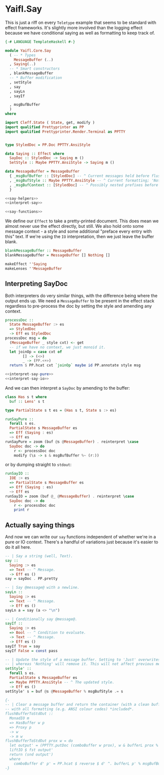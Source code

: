 # Yaifl.Say

This is just a riff on every `Teletype` example that seems to be standard with effect frameworks. It's slightly more involved than the logging effect because we have conditional saying as well as formatting to keep track of.

```haskell file=src/Yaifl/Core/Say.hs
{-# LANGUAGE TemplateHaskell #-}

module Yaifl.Core.Say
  ( -- * Types
    MessageBuffer (..)
  , Saying(..)
  -- * Smart constructors
  , blankMessageBuffer
  -- * Buffer modification
  , setStyle
  , say
  , sayLn
  , sayIf

  , msgBufBuffer
  )
where

import Cleff.State ( State, get, modify )
import qualified Prettyprinter as PP
import qualified Prettyprinter.Render.Terminal as PPTTY


type StyledDoc = PP.Doc PPTTY.AnsiStyle

data Saying :: Effect where
  SayDoc :: StyledDoc -> Saying m ()
  SetStyle :: Maybe PPTTY.AnsiStyle -> Saying m ()

data MessageBuffer = MessageBuffer
  { _msgBufBuffer :: [StyledDoc] -- ^ Current messages held before flushing.
  , _msgBufStyle :: Maybe PPTTY.AnsiStyle -- ^ Current formatting; 'Nothing' = plain.
  , _msgBufContext :: [StyledDoc] -- ^ Possibly nested prefixes before every message.
  }

<<say-helpers>>
<<interpret-say>>

<<say-functions>>
```

We define our `Effect` to take a pretty-printed document. This does mean we almost never use the effect directly, but still. We also hold onto some message context - a style and some additional "preface every entry with this" text. If we're using the `IO` interpretation, then we just leave the buffer blank.

```haskell id=say-helpers
blankMessageBuffer :: MessageBuffer
blankMessageBuffer = MessageBuffer [] Nothing []

makeEffect ''Saying
makeLenses ''MessageBuffer
```

## Interpreting SayDoc

Both interpreters do very similar things, with the difference being where the output ends up. We need a `MessageBuffer` to be present in the effect stack regardless to pre-process the doc by setting the style and amending any context.

```haskell id=interpret-say
processDoc ::
  State MessageBuffer :> es
  => StyledDoc
  -> Eff es StyledDoc
processDoc msg = do
  (MessageBuffer _ style cxt) <- get
  -- if we have no context, we just monoid it.
  let joinOp = case cxt of
        [] -> (<>)
        _ -> (PP.<+>)
  return $ PP.hcat cxt `joinOp` maybe id PP.annotate style msg

<<interpret-say-pure>>
<<interpret-say-io>>
```

And we can then interpret a `SayDoc` by amending to the buffer:

```haskell id=interpret-say-pure
class Has s t where
  buf :: Lens' s t

type PartialState s t es = (Has s t, State s :> es)

runSayPure ::
  forall s es. 
  PartialState s MessageBuffer es
  => Eff (Saying : es)
  ~> Eff es
runSayPure = zoom (buf @s @MessageBuffer) . reinterpret \case
  SayDoc doc -> do
    r <- processDoc doc
    modify (\s -> s & msgBufBuffer %~ (r:))

```

or by dumping straight to `stdout`:

```haskell id=interpret-say-io
runSayIO ::
  IOE :> es
  => PartialState s MessageBuffer es
  => Eff (Saying : es)
  ~> Eff es
runSayIO = zoom (buf @_ @MessageBuffer) . reinterpret \case
  SayDoc doc -> do
    r <- processDoc doc
    print r
```

## Actually saying things

And now we can write our `say` functions independent of whether we're in a pure or IO context. There's a handful of variations just because it's easier to do it all here.

```haskell id=say-functions
-- | Say a string (well, Text).
say :: 
  Saying :> es 
  => Text -- ^ Message.
  -> Eff es ()
say = sayDoc . PP.pretty

-- | Say @message@ with a newline.
sayLn :: 
  Saying :> es 
  => Text -- ^ Message.
  -> Eff es ()
sayLn a = say (a <> "\n")

-- | Conditionally say @message@.
sayIf :: 
  Saying :> es 
  => Bool -- ^ Condition to evaluate.
  -> Text -- ^ Message.
  -> Eff es ()
sayIf True = say
sayIf False = const pass

-- | Update the style of a message buffer. Setting to 'Just' overwrites the style,
-- | whereas 'Nothing' will remove it. This will not affect previous messages.
setStyle' :: 
  forall s es. 
  PartialState s MessageBuffer es
  => Maybe PPTTY.AnsiStyle -- ^ The updated style.
  -> Eff es ()
setStyle' s = buf @s @MessageBuffer % msgBufStyle .= s

{-
-- | Clear a message buffer and return the container (with a clean buffer)
-- with all formatting (e.g. ANSI colour codes) *included*.
flushBufferToStdOut :: 
  MonadIO m
  => HasBuffer w p 
  => Proxy p
  -> w
  -> m w
flushBufferToStdOut prox w = do
  let output' = (PPTTY.putDoc (comboBuffer w prox), w & bufferL prox % msgBufBuffer .~ [])
  liftIO $ fst output'
  return (snd output')
  where
    comboBuffer d' p' = PP.hcat $ reverse $ d' ^. bufferL p' % msgBufBuffer
-}
```
